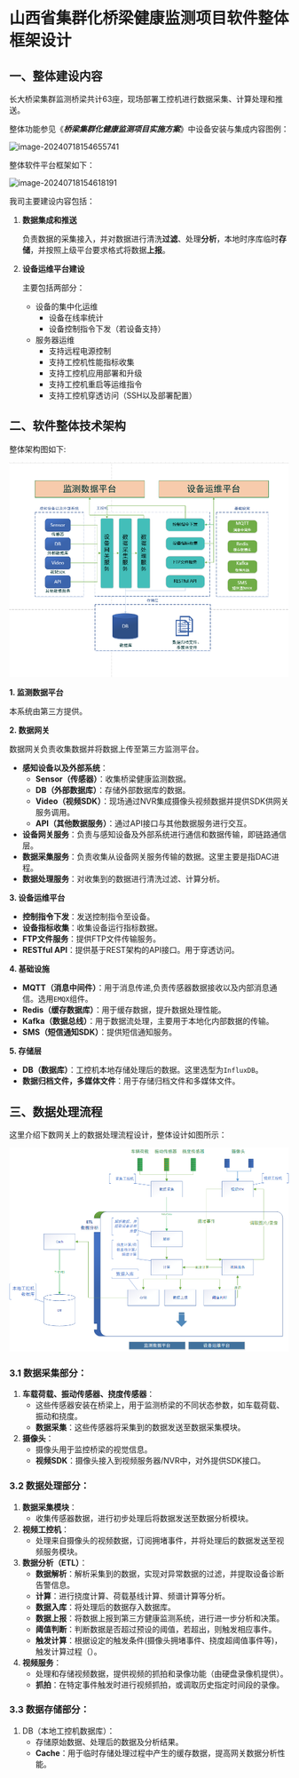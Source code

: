 # 山西省集群化桥梁健康监测项目软件整体框架设计

## 一、整体建设内容

长大桥梁集群监测桥梁共计63座，现场部署工控机进行数据采集、计算处理和推送。

整体功能参见《***桥梁集群化健康监测项目实施方案***》中设备安装与集成内容图例：

![image-20240718154655741](C:\Users\yww08\AppData\Roaming\Typora\typora-user-images\image-20240718154655741.png)

整体软件平台框架如下：

![image-20240718154618191](C:\Users\yww08\AppData\Roaming\Typora\typora-user-images\image-20240718154618191.png)

我司主要建设内容包括：

1. **数据集成和推送**

   负责数据的采集接入，并对数据进行清洗**过滤**、处理**分析**，本地时序库临时**存储**，并按照上级平台要求格式将数据**上报**。

2. **设备运维平台建设**

   主要包括两部分：

   + 设备的集中化运维
     + 设备在线率统计
     + 设备控制指令下发（若设备支持）
   + 服务器运维
     + 支持远程电源控制
     + 支持工控机性能指标收集
     + 支持工控机应用部署和升级
     + 支持工控机重启等运维指令
     + 支持工控机穿透访问（SSH以及部署配置）



## 二、软件整体技术架构

整体架构图如下:

![img](imgs/山西省集群化桥梁健康监测项目软件整体框架设计/企业微信截图_17205769356204.png)

**1. 监测数据平台**

本系统由第三方提供。

**2. 数据网关**

数据网关负责收集数据并将数据上传至第三方监测平台。

- **感知设备以及外部系统**：
  - **Sensor（传感器）**：收集桥梁健康监测数据。
  - **DB（外部数据库）**：存储外部数据库的数据。
  - **Video（视频SDK）**：现场通过NVR集成摄像头视频数据并提供SDK供网关服务调用。
  - **API（其他数据服务）**：通过API接口与其他数据服务进行交互。
- **设备网关服务**：负责与感知设备及外部系统进行通信和数据传输，即链路通信层。
- **数据采集服务**：负责收集从设备网关服务传输的数据。这里主要是指DAC进程。
- **数据处理服务**：对收集到的数据进行清洗过滤、计算分析。

**3. 设备运维平台**

- **控制指令下发**：发送控制指令至设备。
- **设备指标收集**：收集设备运行指标数据。
- **FTP文件服务**：提供FTP文件传输服务。
- **RESTful API**：提供基于REST架构的API接口。用于穿透访问。

**4. 基础设施**

- **MQTT（消息中间件）**：用于消息传递,负责传感器数据接收以及内部消息通信。选用`EMQX`组件。
- **Redis（缓存数据库）**：用于缓存数据，提升数据处理性能。
- **Kafka（数据总线）**：用于数据流处理，主要用于本地化内部数据的传输。
- **SMS（短信通知SDK）**：提供短信通知服务。

**5. 存储层**

- **DB（数据库）**：工控机本地存储处理后的数据。这里选型为`InfluxDB`。
- **数据归档文件，多媒体文件**：用于存储归档文件和多媒体文件。



## 三、数据处理流程

这里介绍下数网关上的数据处理流程设计，整体设计如图所示：

![img](imgs/山西省集群化桥梁健康监测项目软件整体框架设计/企业微信截图_17205877423617.png)

### 3.1 数据采集部分：

1. **车载荷载、振动传感器、挠度传感器**：
   - 这些传感器安装在桥梁上，用于监测桥梁的不同状态参数，如车载荷载、振动和挠度。
   - **数据采集**：这些传感器将采集到的数据发送至数据采集模块。
2. **摄像头**：
   - 摄像头用于监控桥梁的视觉信息。
   - **视频SDK**：摄像头接入到视频服务器/NVR中，对外提供SDK接口。

### 3.2 数据处理部分：

1. **数据采集模块**：
   - 收集传感器数据，进行初步处理后将数据发送至数据分析模块。
2. **视频工控机**：
   - 处理来自摄像头的视频数据，订阅拥堵事件，并将处理后的数据发送至视频服务模块。
3. **数据分析（ETL）**：
   - **数据解析**：解析采集到的数据，实现对异常数据的过滤，并提取设备诊断告警信息。
   - **计算**：进行挠度计算、荷载基线计算、频谱计算等分析。
   - **数据入库**：将处理后的数据存入数据库。
   - **数据上报**：将数据上报到第三方健康监测系统，进行进一步分析和决策。
   - **阈值判断**：判断数据是否超过预设的阈值，若超出，则触发相应事件。
   - **触发计算**：根据设定的触发条件(摄像头拥堵事件、挠度超阈值事件等)，触发计算过程（）。
4. **视频服务**：
   - 处理和存储视频数据，提供视频的抓拍和录像功能（由硬盘录像机提供）。
   - **抓拍**：在特定事件触发时进行视频抓拍，或调取历史指定时间段的录像。

### 3.3 数据存储部分：

1. DB（本地工控机数据库）：
   - 存储原始数据、处理后的数据及分析结果。
   - **Cache**：用于临时存储处理过程中产生的缓存数据，提高网关数据分析性能。

